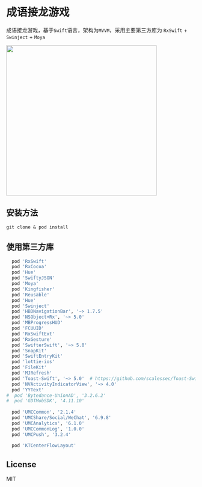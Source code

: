 # 成语接龙游戏

成语接龙游戏，基于`Swift`语言，架构为`MVVM`，采用主要第三方库为 `RxSwift` + `Swinject` + `Moya`



<img src="demo.gif" height="400px" />



## 安装方法

```shell
git clone & pod install
```

## 使用第三方库

```ruby
  pod 'RxSwift'
  pod 'RxCocoa'
  pod 'Hue'
  pod 'SwiftyJSON'
  pod 'Moya'
  pod 'Kingfisher'
  pod 'Reusable'
  pod 'Hue'
  pod 'Swinject'
  pod 'HBDNavigationBar', '~> 1.7.5'
  pod 'NSObject+Rx', '~> 5.0'
  pod 'MBProgressHUD'
  pod 'FCUUID'
  pod 'RxSwiftExt'
  pod 'RxGesture'
  pod 'SwifterSwift', '~> 5.0'
  pod 'SnapKit'
  pod 'SwiftEntryKit'
  pod 'lottie-ios'
  pod 'FileKit'
  pod 'MJRefresh'
  pod 'Toast-Swift', '~> 5.0'  # https://github.com/scalessec/Toast-Swift
  pod 'NVActivityIndicatorView', '~> 4.0'
  pod 'YYText'
#  pod 'Bytedance-UnionAD', '3.2.6.2'
#  pod 'GDTMobSDK', '4.11.10'
  
  pod 'UMCCommon', '2.1.4'
  pod 'UMCShare/Social/WeChat', '6.9.8'
  pod 'UMCAnalytics', '6.1.0'
  pod 'UMCCommonLog', '1.0.0'
  pod 'UMCPush', '3.2.4'
  
  pod 'KTCenterFlowLayout'
```

## License
MIT
